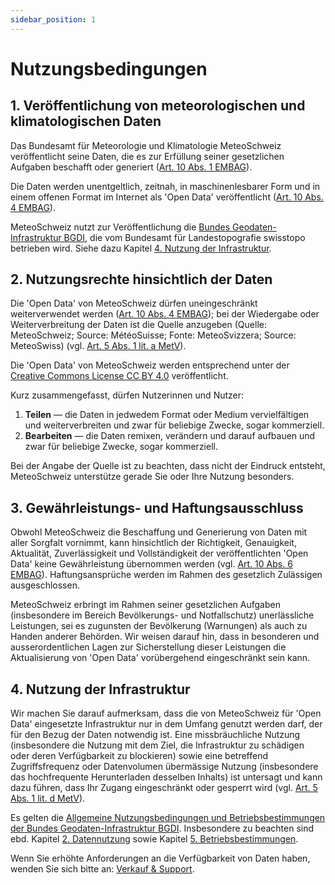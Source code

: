 ```yaml
---
sidebar_position: 1
---
```


# Nutzungsbedingungen

## 1. Veröffentlichung von meteorologischen und klimatologischen Daten
Das Bundesamt für Meteorologie und Klimatologie MeteoSchweiz veröffentlicht seine Daten, die es zur Erfüllung seiner gesetzlichen Aufgaben beschafft oder generiert ([Art. 10 Abs. 1 EMBAG](https://www.fedlex.admin.ch/eli/cc/2023/682/de#art_10)).

Die Daten werden unentgeltlich, zeitnah, in maschinenlesbarer Form und in einem offenen Format im Internet als 'Open Data' veröffentlicht ([Art. 10 Abs. 4 EMBAG](https://www.fedlex.admin.ch/eli/cc/2023/682/de#art_10)).

MeteoSchweiz nutzt zur Veröffentlichung die [Bundes Geodaten-Infrastruktur BGDI](https://www.geo.admin.ch/de/impressum-verantwortlichkeiten-und-kontakte), die vom Bundesamt für Landestopografie swisstopo betrieben wird. Siehe dazu Kapitel [4. Nutzung der Infrastruktur](#4-nutzung-der-infrastruktur).  



## 2. Nutzungsrechte hinsichtlich der Daten
Die 'Open Data' von MeteoSchweiz dürfen uneingeschränkt weiterverwendet werden ([Art. 10 Abs. 4 EMBAG](https://www.fedlex.admin.ch/eli/cc/2023/682/de#art_10)); bei der Wiedergabe oder Weiterverbreitung der Daten ist die Quelle anzugeben (Quelle: MeteoSchweiz; Source: MétéoSuisse; Fonte: MeteoSvizzera; Source: MeteoSwiss) (vgl. [Art. 5 Abs. 1 lit. a MetV](https://www.fedlex.admin.ch/eli/cc/2024/452/de#art_5)). 

Die 'Open Data' von MeteoSchweiz werden entsprechend unter der [Creative Commons License CC BY 4.0](https://creativecommons.org/licenses/by/4.0/deed.de) veröffentlicht.

<!-- TODO: einfügen  ![CC-BY Logo](/docs/assets/img/ccby.png)  -->

Kurz zusammengefasst, dürfen Nutzerinnen und Nutzer:
1. **Teilen** — die Daten in jedwedem Format oder Medium vervielfältigen und weiterverbreiten und zwar für beliebige Zwecke, sogar kommerziell.
2. **Bearbeiten** — die Daten remixen, verändern und darauf aufbauen und zwar für beliebige Zwecke, sogar kommerziell.

Bei der Angabe der Quelle ist zu beachten, dass nicht der Eindruck entsteht, MeteoSchweiz unterstütze gerade Sie oder Ihre Nutzung besonders.



## 3. Gewährleistungs- und Haftungsausschluss
Obwohl MeteoSchweiz die Beschaffung und Generierung von Daten mit aller Sorgfalt vornimmt, kann hinsichtlich der Richtigkeit, Genauigkeit, Aktualität, Zuverlässigkeit und Vollständigkeit der veröffentlichten 'Open Data' keine Gewährleistung übernommen werden (vgl. [Art. 10 Abs. 6 EMBAG](https://www.fedlex.admin.ch/eli/cc/2023/682/de#art_10)). Haftungsansprüche werden im Rahmen des gesetzlich Zulässigen ausgeschlossen. 

MeteoSchweiz erbringt im Rahmen seiner gesetzlichen Aufgaben (insbesondere im Bereich Bevölkerungs- und Notfallschutz) unerlässliche Leistungen, sei es zugunsten der Bevölkerung (Warnungen) als auch zu Handen anderer Behörden. Wir weisen darauf hin, dass in besonderen und ausserordentlichen Lagen zur Sicherstellung dieser Leistungen die Aktualisierung von 'Open Data' vorübergehend eingeschränkt sein kann. 



## 4. Nutzung der Infrastruktur
Wir machen Sie darauf aufmerksam, dass die von MeteoSchweiz für 'Open Data' eingesetzte Infrastruktur nur in dem Umfang genutzt werden darf, der für den Bezug der Daten notwendig ist. Eine missbräuchliche Nutzung (insbesondere die Nutzung mit dem Ziel, die Infrastruktur zu schädigen oder deren Verfügbarkeit zu blockieren) sowie eine betreffend Zugriffsfrequenz oder Datenvolumen übermässige Nutzung (insbesondere das hochfrequente Herunterladen desselben Inhalts) ist untersagt und kann dazu führen, dass Ihr Zugang eingeschränkt oder gesperrt wird (vgl. [Art. 5 Abs. 1 lit. d MetV](https://www.fedlex.admin.ch/eli/cc/2024/452/de#art_5)).

Es gelten die [Allgemeine Nutzungsbedingungen und Betriebsbestimmungen der Bundes Geodaten-Infrastruktur BGDI](https://www.geo.admin.ch/de/allgemeine-nutzungsbedingungen-bgdi). Insbesondere zu beachten sind ebd. Kapitel [2. Datennutzung](https://www.geo.admin.ch/de/allgemeine-nutzungsbedingungen-bgdi#2.-Datennutzung) sowie Kapitel [5. Betriebsbestimmungen](https://www.geo.admin.ch/de/allgemeine-nutzungsbedingungen-bgdi#5-Betriebsbestimmungen).

Wenn Sie erhöhte Anforderungen an die Verfügbarkeit von Daten haben, wenden Sie sich bitte an: [Verkauf & Support](https://www.meteoswiss.admin.ch/about-us/contact/contact-form.html).

